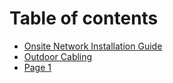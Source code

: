 # Table of contents

* [Onsite Network Installation Guide](README.md)
* [Outdoor Cabling](outdoor-cabling.md)
* [Page 1](page-1.md)
